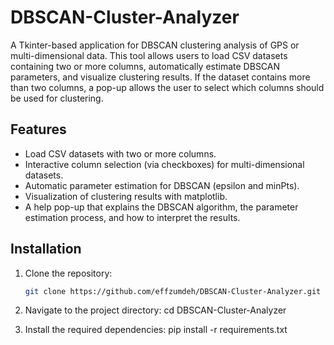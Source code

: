 # DBSCAN-Cluster-Analyzer

A Tkinter-based application for DBSCAN clustering analysis of GPS or multi-dimensional data. This tool allows users to load CSV datasets containing two or more columns, automatically estimate DBSCAN parameters, and visualize clustering results. If the dataset contains more than two columns, a pop-up allows the user to select which columns should be used for clustering.

## Features

- Load CSV datasets with two or more columns.
- Interactive column selection (via checkboxes) for multi-dimensional datasets.
- Automatic parameter estimation for DBSCAN (epsilon and minPts).
- Visualization of clustering results with matplotlib.
- A help pop-up that explains the DBSCAN algorithm, the parameter estimation process, and how to interpret the results.

## Installation

1. Clone the repository:
   ```bash
   git clone https://github.com/effzumdeh/DBSCAN-Cluster-Analyzer.git

2. Navigate to the project directory:
    cd DBSCAN-Cluster-Analyzer

3. Install the required dependencies:
    pip install -r requirements.txt